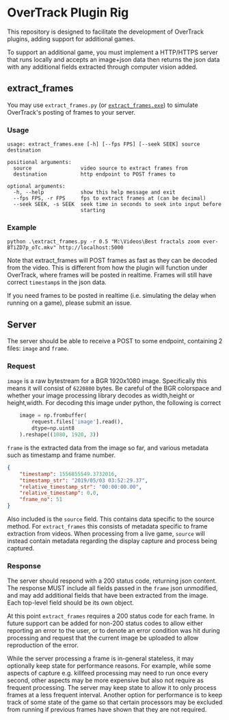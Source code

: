 # OverTrack Plugin Rig

This repository is designed to facilitate the development of OverTrack plugins, adding support for additional games.

To support an additional game, you must implement a HTTP/HTTPS server that runs locally and accepts an image+json data 
then returns the json data with any additional fields extracted through computer vision added.

## extract_frames
You may use `extract_frames.py` (or [`extract_frames.exe`](https://github.com/synap5e/overtrack-plugin-rig/releases)) 
to simulate OverTrack's posting of frames to your server. 

### Usage
```
usage: extract_frames.exe [-h] [--fps FPS] [--seek SEEK] source destination

positional arguments:
  source                video source to extract frames from
  destination           http endpoint to POST frames to

optional arguments:
  -h, --help            show this help message and exit
  --fps FPS, -r FPS     fps to extract frames at (can be decimal)
  --seek SEEK, -s SEEK  seek time in seconds to seek into input before
                        starting
```

### Example
```
python .\extract_frames.py -r 0.5 "M:\Videos\Best fractals zoom ever-BTiZD7p_oTc.mkv" http://localhost:5000
```

Note that extract_frames will POST frames as fast as they can be decoded from the video.
This is different from how the plugin will function under OverTrack, where frames will be posted in realtime.
Frames will still have correct `timestamp`s in the json data.

If you need frames to be posted in realtime (i.e. simulating the delay when running on a game), please submit an issue.

## Server

The server should be able to receive a POST to some endpoint, containing 2 files: `image` and `frame`.

### Request
`image` is a raw bytestream for a BGR 1920x1080 image. Specifically this means it will consist of `6220800` bytes.
Be careful of the BGR colorspace and whether your image processing library decodes as width,height or height,width.
For decoding this image under python, the following is correct
```python
    image = np.frombuffer(
        request.files['image'].read(), 
        dtype=np.uint8
    ).reshape((1080, 1920, 3))
```

`frame` is the extracted data from the image so far, and various metadata such as timestamp and frame number.
```json
{
    "timestamp": 1556855549.3732016,
    "timestamp_str": "2019/05/03 03:52:29.37",
    "relative_timestamp_str": "00:00:00.00",
    "relative_timestamp": 0.0,
    "frame_no": 51
}
```

Also included is the `source` field. This contains data specific to the source method. For `extract_frames` this consists 
of metadata specific to frame extraction from videos. When processing from a live game, `source` will instead contain
metadata regarding the display capture and process being captured.

### Response
The server should respond with a 200 status code, returning json content. 
The response MUST include all fields passed in the `frame` json unmodified, and may add additional fields that have been 
extracted from the image. Each top-level field should be its own object.

At this point `extract_frames` requires a 200 status code for each frame. 
In future support can be added for non-200 status codes to allow either reporting an error to the user, or to denote an 
error condition was hit during processing and request that the current image be uploaded to allow reproduction of the error.

While the server processing a frame is in-general stateless, it may optionally keep state for performance reasons.
For example, while some aspects of capture e.g. killfeed processing may need to run once every second, other aspects may
be more expensive but also not require as frequent processing. The server may keep state to allow it to only process frames
at a less frequent interval. Another option for performance is to keep track of some state of the game so that certain 
processors may be excluded from running if previous frames have shown that they are not required.
